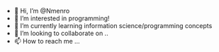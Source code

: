- 👋 Hi, I’m @Nmenro
- 👀 I’m interested in programming!
- 🌱 I’m currently learning information science/programming concepts
- 💞️ I’m looking to collaborate on ..
- 📫 How to reach me ...

<!---
Nmenro/Nmenro is a ✨ special ✨ repository because its `README.md` (this file) appears on your GitHub profile.
You can click the Preview link to take a look at your changes.
--->
